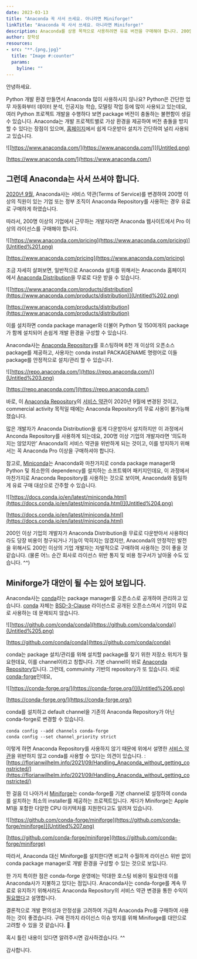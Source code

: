 ```yaml
---
date: 2023-03-13
title: "Anaconda 꼭 사서 쓰세요. 아니라면 Miniforge!"
linkTitle: "Anaconda 꼭 사서 쓰세요. 아니라면 Miniforge!"
description: Anaconda를 상용 목적으로 사용하려면 유료 버전을 구매해야 합니다. 200인 이상 기업의 개발자가 Anaconda를 사용하는 것은 상용 목적에 해당합니다. 
author: 장학성
resources:
- src: "**.{png,jpg}"
  title: "Image #:counter"
  params:
    byline: ""
---
```


안녕하세요. 

Python 개발 환경 만들면서 Anaconda 많이 사용하시지 않나요? Python은 간단한 업무 자동화부터 데이터 분석, 인공지능 학습, 모델링 작업 등에 많이 사용되고 있는데요, 여러 Python 프로젝트 개발을 수행하다 보면 package 버전이 충돌하는 불편함이 생길 수 있습니다. Anaconda는 개발 프로젝트별로 가상 환경을 제공하여 버전 충돌을 방지할 수 있다는 장점이 있으며, [홈페이지](https://www.anaconda.com/)에서 쉽게 다운받아 설치가 간단하여 널리 사용되고 있습니다. 

![[https://www.anaconda.com/](https://www.anaconda.com/)](Untitled.png)

[https://www.anaconda.com/](https://www.anaconda.com/)

## 그런데 Anaconda는 사서 쓰셔야 합니다.

[2020년 9월](https://www.anaconda.com/blog/anaconda-commercial-edition-faq), Anaconda사는 서비스 약관(Terms of Service)를 변경하여 200명 이상의 직원이 있는 기업 또는 정부 조직이 Anaconda Repository를 사용하는 경우 유료로 구매하게 하였습니다.

따라서, 200명 이상의 기업에서 근무하는 개발자라면 Anaconda 웹사이트에서 Pro 이상의 라이선스를 구매해야 합니다. 

![[https://www.anaconda.com/pricing](https://www.anaconda.com/pricing)](Untitled%201.png)

[https://www.anaconda.com/pricing](https://www.anaconda.com/pricing)

조금 자세히 살펴보면, 일반적으로 Anaconda 설치를 위해서는 Anaconda 홈페이지에서 [Anaconda Distribution](https://www.anaconda.com/products/distribution)을 무료로 다운 받을 수 있습니다. 

![[https://www.anaconda.com/products/distribution](https://www.anaconda.com/products/distribution)](Untitled%202.png)

[https://www.anaconda.com/products/distribution](https://www.anaconda.com/products/distribution)

이를 설치하면 conda package manager와 더불어 Python 및 150여개의  package가 함께 설치되어 손쉽게 개발 환경을 구성할 수 있습니다. 

Anaconda사는 [Anaconda Repository](https://repo.anaconda.com)를 호스팅하며 8천 개 이상의 오픈소스 package를 제공하고, 사용자는 conda install PACKAGENAME 명령어로 이들 package를 안정적으로 설치/관리 할 수 있습니다. 

![[https://repo.anaconda.com/](https://repo.anaconda.com/)](Untitled%203.png)

[https://repo.anaconda.com/](https://repo.anaconda.com/)

바로, 이 [Anaconda Repository](https://repo.anaconda.com)의 [서비스 약관](https://legal.anaconda.com/policies/en/?name=terms-of-service)이 2020년 9월에 변경된 것이고, commercial activity 목적일 때에는 Anaconda Repository의 무료 사용이 불가능해졌습니다. 

많은 개발자가 Anaconda Distribution을 쉽게 다운받아서 설치하지만 이 과정에서 Anconda Repository를 사용하게 되는데요, 200명 이상 기업의 개발자라면 ‘의도하지는 않았지만’ Anaconda의 서비스 약관을 위반하게 되는 것이고, 이를 방지하기 위해서는 꼭 Anaconda Pro 이상을 구매하셔야 합니다. 

참고로, [Miniconda](https://docs.conda.io/en/latest/miniconda.html)는 Anaconda와 마찬가지로 conda package manager와 Python 및 최소한의 dependency를 설치하는 소프트웨어 패키지인데요, 이 과정에서 마찬가지로 Anaconda Repository를 사용하는 것으로 보이며, Anaconda와 동일하게 유료 구매 대상으로 간주할 수 있습니다. 

![[https://docs.conda.io/en/latest/miniconda.html](https://docs.conda.io/en/latest/miniconda.html)](Untitled%204.png)

[https://docs.conda.io/en/latest/miniconda.html](https://docs.conda.io/en/latest/miniconda.html)

200인 이상 기업의 개발자가 Anaconda Distribution을 무료로 다운받아서 사용하더라도 당장 비용이 청구되거나 기능이 막히지는 않겠지만, Anaconda의 안정적인 발전을 위해서도 200인 이상의 기업 개발자는 자발적으로 구매하여 사용하는 것이 좋을 것 같습니다. (물론 어느 순간 회사로 라이선스 위반 통지 및 비용 청구서가 날아올 수도 있습니다. ^^)

## Miniforge가 대안이 될 수는 있어 보입니다.

Anaconda사는 [conda](https://conda.io/)라는 package manager를 오픈소스로 공개하여 관리하고 있습니다. [conda](https://github.com/conda/conda) 자체는 [BSD-3-Clause](https://github.com/conda/conda/blob/main/LICENSE.txt) 라이선스로 공개된 오픈소스여서 기업이 무료로 사용하는 데 문제되지 않습니다. 

![[https://github.com/conda/conda](https://github.com/conda/conda)](Untitled%205.png)

[https://github.com/conda/conda](https://github.com/conda/conda)

conda는 package 설치/관리를 위해 설치할 package를 찾기 위한 저장소 위치가 필요한데요, 이를 channel이라고 칭합니다. 기본 channel이 바로 [Anaconda Repository](https://repo.anaconda.com/)입니다. 그런데, commuinity 기반의 repository가 또 있습니다. 바로 [conda-forge](https://conda-forge.org/)인데요, 

![[https://conda-forge.org/](https://conda-forge.org/)](Untitled%206.png)

[https://conda-forge.org/](https://conda-forge.org/)

conda를 설치하고 default channel을 기존의 Anaconda Repository가 아닌 conda-forge로 변경할 수 있습니다. 

```
conda config --add channels conda-forge
conda config --set channel_priority strict
```

이렇게 하면 Anaconda Repository를 사용하지 않기 때문에 위에서 설명한 [서비스 약관](https://legal.anaconda.com/policies/en/?name=terms-of-service)을 위반하지 않고 conda를 사용할 수 있다는 의견이 있습니다. : [https://florianwilhelm.info/2021/09/Handling_Anaconda_without_getting_constricted/](https://florianwilhelm.info/2021/09/Handling_Anaconda_without_getting_constricted/)

한 걸음 더 나아가서 [Miniforge](https://github.com/conda-forge/miniforge)는 conda-forge를 기본 channel로 설정하여 conda를 설치하는 최소의 installer를 제공하는 프로젝트입니다. 게다가 Miniforge는 Apple M1을 포함한 다양한 CPU 아키텍처를 지원한다고도 알려져 있습니다. 

![[https://github.com/conda-forge/miniforge](https://github.com/conda-forge/miniforge)](Untitled%207.png)

[https://github.com/conda-forge/miniforge](https://github.com/conda-forge/miniforge)

따라서, Anaconda 대신 Miniforge를 설치한다면 비교적 수월하게 라이선스 위반 없이 conda package manager로 개발 환경을 구성할 수 있는 것으로 보입니다. 

한 가지 특이한 점은 conda-forge 운영에는 막대한 호스팅 비용이 필요한데 이를 Anaconda사가 지불하고 있다는 점입니다. Anaconda사는 conda-forge를 계속 무료로 유지하기 위해서라도 Anaconda Repository의 서비스 약관 변경을 통한 수익이 [필요했다](https://conda-forge.org/blog/posts/2020-11-20-anaconda-tos/)고 설명합니다. 

결론적으로 개발 편의성과 안정성을 고려하여 가급적 Anaconda Pro를 구매하여 사용하는 것이 좋겠습니다. 구매 전까지 라이선스 이슈 방지를 위해 Miniforge를 대안으로 고려할 수 있을 것 같습니다. 🙂

혹시 틀린 내용이 있다면 알려주시면 감사하겠습니다. ^^

감사합니다.